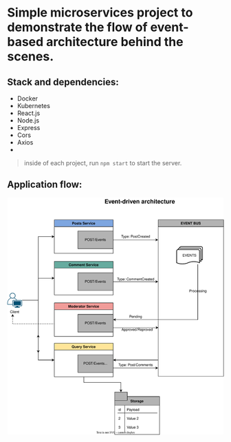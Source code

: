  # Simple microservices project to demonstrate the flow of event-based architecture behind the scenes.

 ## Stack and dependencies:
  - Docker
  - Kubernetes 
  - React.js
  - Node.js
  - Express
  - Cors
  - Axios
- 
 
 > inside of each project, run ```npm start``` to start the server.

## Application flow:
  
  <img src="./assets/Event-driven%20architecture.svg"/>